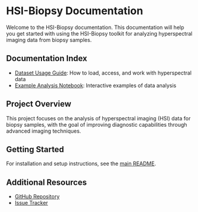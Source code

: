 # HSI-Biopsy Documentation

Welcome to the HSI-Biopsy documentation. This documentation will help you get started with using the HSI-Biopsy toolkit for analyzing hyperspectral imaging data from biopsy samples.

## Documentation Index

- [Dataset Usage Guide](dataset_usage.md): How to load, access, and work with hyperspectral data
- [Example Analysis Notebook](../notebooks/example_analysis.ipynb): Interactive examples of data analysis

## Project Overview

This project focuses on the analysis of hyperspectral imaging (HSI) data for biopsy samples, with the goal of improving diagnostic capabilities through advanced imaging techniques.

## Getting Started

For installation and setup instructions, see the [main README](../README.md).

## Additional Resources

- [GitHub Repository](https://github.com/TimMachTUM/hsi-biopsy)
- [Issue Tracker](https://github.com/TimMachTUM/hsi-biopsy/issues)

